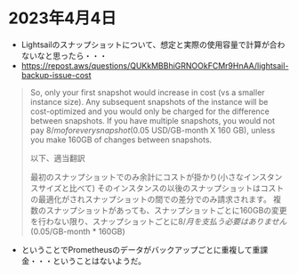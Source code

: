 # 2023年4月4日

- Lightsailのスナップショットについて、想定と実際の使用容量で計算が合わないなと思ったら・・・
- https://repost.aws/questions/QUKkMBBhiGRNOOkFCMr9HnAA/lightsail-backup-issue-cost

>So, only your first snapshot would increase in cost (vs a smaller instance size).
>Any subsequent snapshots of the instance will be cost-optimized and you would only be charged for the difference between snapshots.
>If you have multiple snapshots, you would not pay $8/mo for every snapshot ($0.05 USD/GB-month X 160 GB), unless you make 160GB of changes between snapshots.
>
>以下、適当翻訳
>
>最初のスナップショットでのみ余計にコストが掛かり(小さなインスタンスサイズと比べて)
>そのインスタンスの以後のスナップショットはコストの最適化がされスナップショットの間での差分でのみ請求されます。
>複数のスナップショットがあっても、スナップショットごとに160GBの変更を行わない限り、スナップショットごとに$8/月を支払う必要はありません($0.05/GB-month * 160GB)

- ということでPrometheusのデータがバックアップごとに重複して重課金・・・ということはないようだ。
